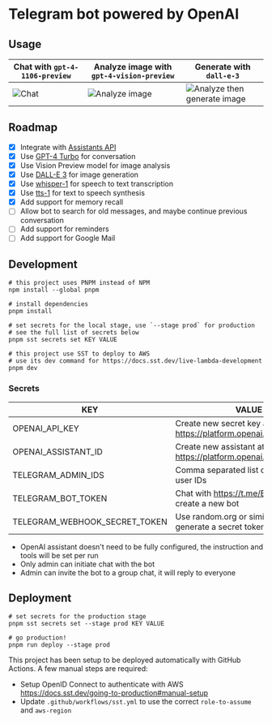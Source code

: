 # Telegram bot powered by OpenAI

## Usage

| Chat with `gpt-4-1106-preview`    | Analyze image with `gpt-4-vision-preview`           | Generate with `dall-e-3`                                                  |
|-----------------------------------|-----------------------------------------------------|---------------------------------------------------------------------------|
| ![Chat](screenshots/001_chat.jpg) | ![Analyze image](screenshots/002_analyze_image.jpg) | ![Analyze then generate image](screenshots/003_analyze_then_generate.jpg) |

## Roadmap

- [x] Integrate with [Assistants API](https://platform.openai.com/docs/assistants/overview)
- [x] Use [GPT-4 Turbo](https://platform.openai.com/docs/models/gpt-4-and-gpt-4-turbo) for conversation
- [x] Use Vision Preview model for image analysis
- [x] Use [DALL-E 3](https://platform.openai.com/docs/models/dall-e) for image generation
- [x] Use [whisper-1](https://platform.openai.com/docs/models/whisper) for speech to text transcription
- [x] Use [tts-1](https://platform.openai.com/docs/models/tts) for text to speech synthesis
- [x] Add support for memory recall
- [ ] Allow bot to search for old messages, and maybe continue previous conversation
- [ ] Add support for reminders
- [ ] Add support for Google Mail

## Development

```shell
# this project uses PNPM instead of NPM
npm install --global pnpm

# install dependencies
pnpm install

# set secrets for the local stage, use `--stage prod` for production
# see the full list of secrets below
pnpm sst secrets set KEY VALUE

# this project use SST to deploy to AWS
# use its dev command for https://docs.sst.dev/live-lambda-development
pnpm dev
```

### Secrets


| KEY                           | VALUE                                                          |
|-------------------------------|----------------------------------------------------------------|
| OPENAI_API_KEY                | Create new secret key at https://platform.openai.com/api-keys  |
| OPENAI_ASSISTANT_ID           | Create new assistant at https://platform.openai.com/assistants |
| TELEGRAM_ADMIN_IDS            | Comma separated list of Telegram user IDs                      |
| TELEGRAM_BOT_TOKEN            | Chat with https://t.me/BotFather to create a new bot           |
| TELEGRAM_WEBHOOK_SECRET_TOKEN | Use random.org or similar tool to generate a secret token      |

- OpenAI assistant doesn't need to be fully configured, the instruction and tools will be set per run
- Only admin can initiate chat with the bot
- Admin can invite the bot to a group chat, it will reply to everyone

## Deployment

```shell
# set secrets for the production stage
pnpm sst secrets set --stage prod KEY VALUE

# go production!
pnpm run deploy --stage prod
```

This project has been setup to be deployed automatically with GitHub Actions.
A few manual steps are required:

- Setup OpenID Connect to authenticate with AWS https://docs.sst.dev/going-to-production#manual-setup
- Update `.github/workflows/sst.yml` to use the correct `role-to-assume` and `aws-region`
